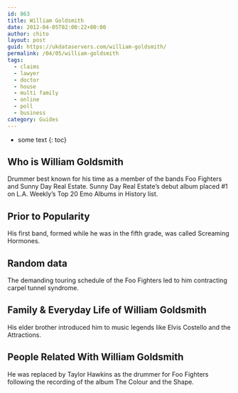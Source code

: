 ```yaml
---
id: 863
title: William Goldsmith
date: 2012-04-05T02:00:22+00:00
author: chito
layout: post
guid: https://ukdataservers.com/william-goldsmith/
permalink: /04/05/william-goldsmith
tags:
  - claims
  - lawyer
  - doctor
  - house
  - multi family
  - online
  - poll
  - business
category: Guides
---
```


* some text
{: toc}
          
          
## Who is  William Goldsmith
                  
                  
                  
Drummer best known for his time as a member of the bands Foo Fighters and Sunny Day Real Estate. Sunny Day Real Estate&#8217;s debut album placed #1 on L.A. Weekly&#8217;s Top 20 Emo Albums in History list.
                  
                
                
                
## Prior to Popularity 
                  
                  
                  
His first band, formed while he was in the fifth grade, was called Screaming Hormones.
                  
                
                
                
## Random data 
                  
                  
                  
The demanding touring schedule of the Foo Fighters led to him contracting carpel tunnel syndrome.
                  
                
                
                
## Family & Everyday Life of William Goldsmith
                  
                  
                  
His elder brother introduced him to music legends like Elvis Costello and the Attractions.
                  
                
                
                
## People Related With  William Goldsmith
                  
                  
                  
He was replaced by Taylor Hawkins as the drummer for Foo Fighters following the recording of the album The Colour and the Shape.
                  
                
              
            
          
          
          
    
    
  

